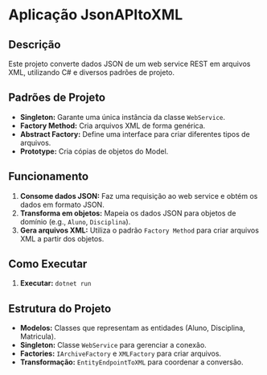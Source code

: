 # Aplicação JsonAPItoXML

## Descrição
Este projeto converte dados JSON de um web service REST em arquivos XML, utilizando C# e diversos padrões de projeto.

## Padrões de Projeto
* **Singleton:** Garante uma única instância da classe `WebService`.
* **Factory Method:** Cria arquivos XML de forma genérica.
* **Abstract Factory:** Define uma interface para criar diferentes tipos de arquivos.
* **Prototype:** Cria cópias de objetos do Model.

## Funcionamento
1. **Consome dados JSON:** Faz uma requisição ao web service e obtém os dados em formato JSON.
2. **Transforma em objetos:** Mapeia os dados JSON para objetos de domínio (e.g., `Aluno`, `Disciplina`).
3. **Gera arquivos XML:** Utiliza o padrão `Factory Method` para criar arquivos XML a partir dos objetos.


## Como Executar
1. **Executar:** `dotnet run`

## Estrutura do Projeto
* **Modelos:** Classes que representam as entidades (Aluno, Disciplina, Matricula).
* **Singleton:** Classe `WebService` para gerenciar a conexão.
* **Factories:** `IArchiveFactory` e `XMLFactory` para criar arquivos.
* **Transformação:** `EntityEndpointToXML` para coordenar a conversão.
